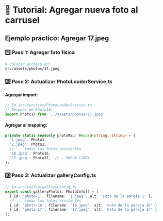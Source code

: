 # 📸 Tutorial: Agregar nueva foto al carrusel

## Ejemplo práctico: Agregar 17.jpeg

### 1️⃣ **Paso 1: Agregar foto física**
```bash
# Colocar archivo en:
src/assets/photos/17.jpeg
```

### 2️⃣ **Paso 2: Actualizar PhotoLoaderService.ts**

#### Agregar import:
```typescript
// En src/services/PhotoLoaderService.ts
// Después de Photo16:
import Photo17 from '../assets/photos/17.jpeg';
```

#### Agregar al mapping:
```typescript
private static readonly photoMap: Record<string, string> = {
  '1.jpeg': Photo1,
  '2.jpeg': Photo2,
  // ... todas las fotos existentes
  '16.jpeg': Photo16,
  '17.jpeg': Photo17,  // ← NUEVA LÍNEA
};
```

### 3️⃣ **Paso 3: Actualizar galleryConfig.ts**

```typescript
// En src/config/galleryConfig.ts
export const galleryPhotos: PhotoInfo[] = [
  { id: 'photo-1', filename: '1.jpeg', alt: 'Foto de la pareja 1' },
  // ... todas las fotos existentes
  { id: 'photo-16', filename: '16.jpeg', alt: 'Foto de la pareja 16' },
  { id: 'photo-17', filename: '17.jpeg', alt: 'Foto de la pareja 17' }  // ← NUEVA LÍNEA
];
```

